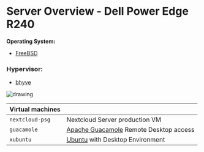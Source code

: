 # Server Overview - Dell Power Edge R240

**Operating System:**
- [FreeBSD](https://www.freebsd.org/)

### Hypervisor: 
- [bhyve](https://bhyve.org/)

![drawing](/images/server-overview.png)

| Virtual machines  |   |
|  --  |  --  |
| `nextcloud-psg` | Nextcloud Server production VM |
| `guacamole`  | [Apache Guacamole](https://guacamole.apache.org/) Remote Desktop access |
| `xubuntu`  |  [Ubuntu](https://xubuntu.org/) with Desktop Environment |
